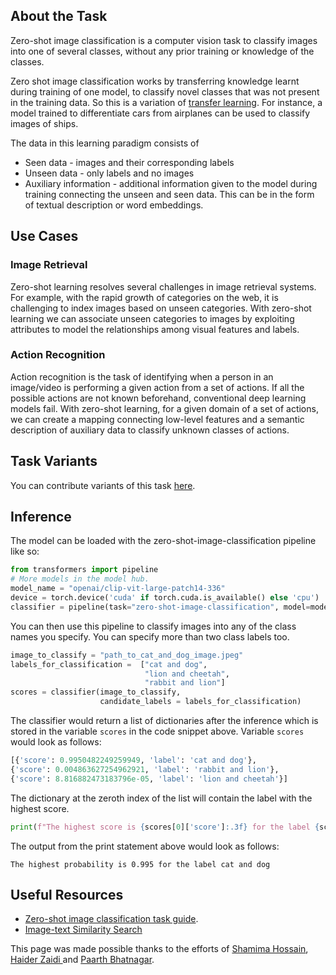 ## About the Task

Zero-shot image classification is a computer vision task to classify images into one of several classes, without any prior training or knowledge of the classes.

Zero shot image classification works by transferring knowledge learnt during training of one model, to classify novel classes that was not present in the training data. So this is a variation of [transfer learning](https://www.youtube.com/watch?v=BqqfQnyjmgg). For instance, a model trained to differentiate cars from airplanes can be used to classify images of ships.

The data in this learning paradigm consists of

- Seen data - images and their corresponding labels
- Unseen data - only labels and no images
- Auxiliary information - additional information given to the model during training connecting the unseen and seen data. This can be in the form of textual description or word embeddings.

## Use Cases

### Image Retrieval

Zero-shot learning resolves several challenges in image retrieval systems. For example, with the rapid growth of categories on the web, it is challenging to index images based on unseen categories. With zero-shot learning we can associate unseen categories to images by exploiting attributes to model the relationships among visual features and labels.

### Action Recognition

Action recognition is the task of identifying when a person in an image/video is performing a given action from a set of actions. If all the possible actions are not known beforehand, conventional deep learning models fail. With zero-shot learning, for a given domain of a set of actions, we can create a mapping connecting low-level features and a semantic description of auxiliary data to classify unknown classes of actions.

## Task Variants

You can contribute variants of this task [here](https://github.com/huggingface/hub-docs/blob/main/tasks/src/zero-shot-image-classification/about.md).

## Inference

The model can be loaded with the zero-shot-image-classification pipeline like so:

```python
from transformers import pipeline
# More models in the model hub.
model_name = "openai/clip-vit-large-patch14-336"
device = torch.device('cuda' if torch.cuda.is_available() else 'cpu')
classifier = pipeline(task="zero-shot-image-classification", model=model_name, device=device)
```

You can then use this pipeline to classify images into any of the class names you specify. You can specify more than two class labels too.

```python
image_to_classify = "path_to_cat_and_dog_image.jpeg"
labels_for_classification =  ["cat and dog",
                              "lion and cheetah",
                              "rabbit and lion"]
scores = classifier(image_to_classify,
                    candidate_labels = labels_for_classification)
```

The classifier would return a list of dictionaries after the inference which is stored in the variable `scores` in the code snippet above. Variable `scores` would look as follows:

```python
[{'score': 0.9950482249259949, 'label': 'cat and dog'},
{'score': 0.004863627254962921, 'label': 'rabbit and lion'},
{'score': 8.816882473183796e-05, 'label': 'lion and cheetah'}]
```

The dictionary at the zeroth index of the list will contain the label with the highest score.

```python
print(f"The highest score is {scores[0]['score']:.3f} for the label {scores[0]['label']}")
```

The output from the print statement above would look as follows:

```
The highest probability is 0.995 for the label cat and dog
```

## Useful Resources

- [Zero-shot image classification task guide](https://huggingface.co/docs/transformers/tasks/zero_shot_image_classification).
- [Image-text Similarity Search](https://huggingface.co/learn/cookbook/faiss_with_hf_datasets_and_clip)

This page was made possible thanks to the efforts of [Shamima Hossain](https://huggingface.co/Shamima), [Haider Zaidi
](https://huggingface.co/chefhaider) and [Paarth Bhatnagar](https://huggingface.co/Paarth).
